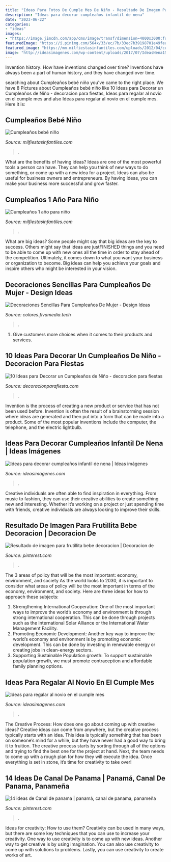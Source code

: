 ```yaml
---
title: "Ideas Para Fotos De Cumple Mes De Niño - Resultado De Imagen Para Frutillita Bebe Decoracion"
description: "Ideas para decorar cumpleaños infantil de nena"
date: "2023-06-22"
categories:
- "ideas"
images:
- "https://image.jimcdn.com/app/cms/image/transf/dimension=4000x3000:format=jpg/path/sdd2b9b442c59d78e/image/ic080e955dcdb864b/version/1597824337/image.jpg"
featuredImage: "https://i.pinimg.com/564x/33/ec/7b/33ec7b39198701e49feadc6700172bd6.jpg"
featured_image: "https://mm.milfiestasinfantiles.com/uploads/2012/04/cumple-bebe-nino-tarta.jpg"
image: "http://ideasimagenes.com/wp-content/uploads/2017/07/IdeasNena15-1.jpg"
---
```



Invention history: How have inventions changed over time?
Inventions have always been a part of human history, and they have changed over time.

	

		
searching about Cumpleaños bebé niño you've came to the right place. We have 8 Pictures about Cumpleaños bebé niño like 10 Ideas para Decorar un Cumpleaños de Niño - decoracion para fiestas, Ideas para regalar al novio en el cumple mes and also Ideas para regalar al novio en el cumple mes. Here it is:
		
    
## Cumpleaños Bebé Niño

<img loading=lazy src="https://mm.milfiestasinfantiles.com/uploads/2012/04/cumple-bebe-nino-tarta.jpg" onerror="this.onerror=null;this.src='https://tse3.mm.bing.net/th?id=OIP.mQT9jJevGayM9EpHDI8InQAAAA&amp;pid=15.1';" alt="Cumpleaños bebé niño">

_Source: milfiestasinfantiles.com_

>. 

	

What are the benefits of having ideas?
Ideas are one of the most powerful tools a person can have. They can help you think of new ways to do something, or come up with a new idea for a project. Ideas can also be useful for business owners and entrepreneurs. By having ideas, you can make your business more successful and grow faster.

    
## Cumpleaños 1 Año Para Niño

<img loading=lazy src="https://mm.milfiestasinfantiles.com/uploads/2012/03/cumpleanos-un-ano-mural.jpg" onerror="this.onerror=null;this.src='https://tse4.mm.bing.net/th?id=OIP.cAUbovx3AJtzCXhUtSPzAQHaHU&amp;pid=15.1';" alt="Cumpleaños 1 año para niño">

_Source: milfiestasinfantiles.com_

>. 

	

What are big ideas?
Some people might say that big ideas are the key to success. Others might say that ideas are justFINISHED things and you need to be able to come up with new ones all the time in order to stay ahead of the competition. Ultimately, it comes down to what you want your business or organization to become. Big ideas can help you achieve your goals and inspire others who might be interested in your vision.

    
## Decoraciones Sencillas Para Cumpleaños De Mujer - Design Ideas

<img loading=lazy src="https://i.pinimg.com/564x/33/ec/7b/33ec7b39198701e49feadc6700172bd6.jpg" onerror="this.onerror=null;this.src='https://tse3.mm.bing.net/th?id=OIP.Tr41GYfCRwdmdYDdWmPnvQHaF1&amp;pid=15.1';" alt="Decoraciones Sencillas Para Cumpleaños De Mujer - Design Ideas">

_Source: colores.fivamedia.tech_

>. 

	

1. Give customers more choices when it comes to their products and services.

    
## 10 Ideas Para Decorar Un Cumpleaños De Niño - Decoracion Para Fiestas

<img loading=lazy src="https://image.jimcdn.com/app/cms/image/transf/dimension=4000x3000:format=jpg/path/sdd2b9b442c59d78e/image/ic080e955dcdb864b/version/1597824337/image.jpg" onerror="this.onerror=null;this.src='https://tse1.mm.bing.net/th?id=OIP.B2o1BKCvvTqMRxofcrwmAgHaEK&amp;pid=15.1';" alt="10 Ideas para Decorar un Cumpleaños de Niño - decoracion para fiestas">

_Source: decoracionparafiesta.com_

>. 

	

Invention is the process of creating a new product or service that has not been used before. Invention is often the result of a brainstorming session where ideas are generated and then put into a form that can be made into a product. Some of the most popular inventions include the computer, the telephone, and the electric lightbulb.

    
## Ideas Para Decorar Cumpleaños Infantil De Nena | Ideas Imágenes

<img loading=lazy src="http://ideasimagenes.com/wp-content/uploads/2017/07/IdeasNena15-1.jpg" onerror="this.onerror=null;this.src='https://tse2.mm.bing.net/th?id=OIP.nLrAuDBh9ayX7sZZjwDJxwHaJ4&amp;pid=15.1';" alt="Ideas para decorar cumpleaños infantil de nena | Ideas imágenes">

_Source: ideasimagenes.com_

>. 

	

Creative individuals are often able to find inspiration in everything. From music to fashion, they can use their creative abilities to create something new and interesting. Whether it’s working on a project or just spending time with friends, creative individuals are always looking to improve their skills.

    
## Resultado De Imagen Para Frutillita Bebe Decoracion | Decoracion De

<img loading=lazy src="https://i.pinimg.com/736x/92/60/14/92601437f25f183bcc534b072f31a495.jpg" onerror="this.onerror=null;this.src='https://tse2.mm.bing.net/th?id=OIP.Vft0xUc3MUPHG12pYHKLKgHaEK&amp;pid=15.1';" alt="Resultado de imagen para frutillita bebe decoracion | Decoracion de">

_Source: pinterest.com_

>. 

	

The 3 areas of policy that will be the most important: economy, environment, and society
As the world looks to 2030, it is important to consider what areas of policy will be the most important in terms of the economy, environment, and society. Here are three ideas for how to approach these subjects: 
1. Strengthening International Cooperation: One of the most important ways to improve the world’s economy and environment is through strong international cooperation. This can be done through projects such as the International Solar Alliance or the International Water Management Facility. 
2. Promoting Economic Development: Another key way to improve the world’s economy and environment is by promoting economic development. This can be done by investing in renewable energy or creating jobs in clean-energy sectors. 
3. Supporting Sustainable Population growth: To support sustainable population growth, we must promote contraception and affordable family planning options.

    
## Ideas Para Regalar Al Novio En El Cumple Mes

<img loading=lazy src="https://ideasimagenes.com/wp-content/uploads/2016/08/1.jpg" onerror="this.onerror=null;this.src='https://tse4.mm.bing.net/th?id=OIP.HIiz0ITJh1Utj-eirgKfFgHaKM&amp;pid=15.1';" alt="Ideas para regalar al novio en el cumple mes">

_Source: ideasimagenes.com_

>. 

	

The Creative Process: How does one go about coming up with creative ideas?
Creative ideas can come from anywhere, but the creative process typically starts with an idea. This idea is typically something that has been on someone’s mind for a while, but they have never had a good way to bring it to fruition. The creative process starts by sorting through all of the options and trying to find the best one for the project at hand. Next, the team needs to come up with a rough plan for how they will execute the idea. Once everything is set in stone, it’s time for creativity to take over!

    
## 14 Ideas De Canal De Panama | Panamá, Canal De Panama, Panameña

<img loading=lazy src="https://i.pinimg.com/474x/a1/07/63/a10763e2300fe491101572a7734c2132--sinclair-central-america.jpg" onerror="this.onerror=null;this.src='https://tse4.mm.bing.net/th?id=OIP.xOt4e_4q-3yhAxY7g_YDJQAAAA&amp;pid=15.1';" alt="14 ideas de Canal de panama | panamá, canal de panama, panameña">

_Source: pinterest.com_

>. 

	

Ideas for creativity: How to use them?
Creativity can be used in many ways, but there are some key techniques that you can use to increase your creativity. One way to use creativity is to come up with new ideas. Another way to get creative is by using imagination. You can also use creativity to come up with solutions to problems. Lastly, you can use creativity to create works of art.

